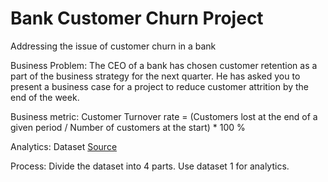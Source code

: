 # Bank Customer Churn Project
Addressing the issue of customer churn in a bank

Business Problem:
The CEO of a bank has chosen customer retention as a part of the business strategy for the next quarter. He has asked you to present a business case for a project to reduce customer attrition by the end of the week.

Business metric:
Customer Turnover rate = 
(Customers lost at the end of a given period / Number of customers at the start) * 100 %

Analytics:
Dataset [Source](https://www.kaggle.com/adammaus/predicting-churn-for-bank-customers)

Process:
Divide the dataset into 4 parts. Use dataset 1 for analytics.
